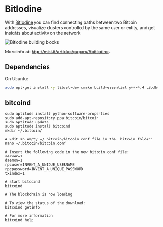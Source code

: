 BitIodine
=========

With [BitIodine](https://bitiodine.net) you can find connecting paths between two Bitcoin addresses, visualize clusters controlled by the same user or entity, and get insights about activity on the network.

![BitIodine building blocks](http://miki.it/images/bitiodine_design.png)

More info at: http://miki.it/articles/papers/#bitiodine.

Dependencies
-------------

On Ubuntu:

```bash
sudo apt-get install -y libssl-dev cmake build-essential g++-4.4 libdb++-dev libboost-all-dev libsparsehash-dev git-core perl sqlite3 python3-numpy python3-simplejson python3-networkx libhiredis-dev libsqlite3-dev
```

bitcoind
--------
```
sudo aptitude install python-software-properties
sudo add-apt-repository ppa:bitcoin/bitcoin
sudo aptitude update
sudo aptitude install bitcoind
mkdir ~/.bitcoin/

# Edit an empty ~/.bitcoin/bitcoin.conf file in the .bitcoin folder:
nano ~/.bitcoin/bitcoin.conf

# Insert the following code in the new bitcoin.conf file:
server=1
daemon=1
rpcuser=INVENT_A_UNIQUE_USERNAME
rpcpassword=INVENT_A_UNIQUE_PASSWORD
txindex=1

# start bitcoind
bitcoind

# The blockchain is now loading

# To view the status of the download:
bitcoind getinfo

# For more information
bitcoind help
